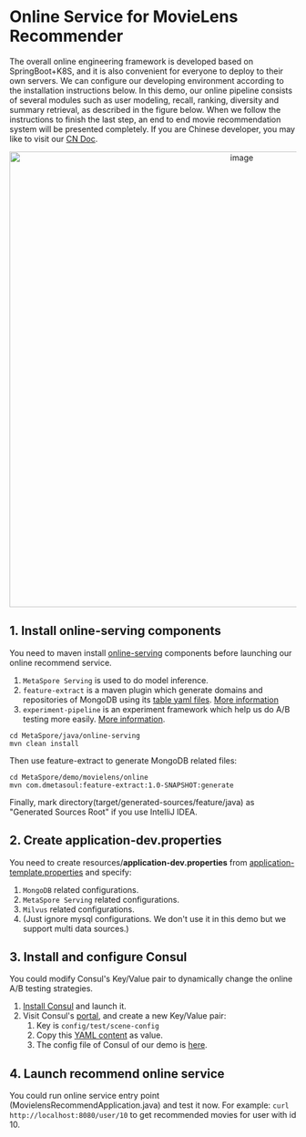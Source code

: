 # Online Service for MovieLens Recommender

The overall online engineering framework is developed based on SpringBoot+K8S, and it is also convenient for everyone to deploy to their own servers. We can configure our developing environment according to the installation instructions below. In this demo, our online pipeline consists of several modules such as user modeling, recall, ranking, diversity and summary retrieval, as described in the figure below. When we follow the instructions to finish the last step, an end to end movie recommendation system will be presented completely. If you are Chinese developer, you may like to visit our [CN Doc](README-CN.md).

<p align="center">
   <img width="800" alt="image" src="https://user-images.githubusercontent.com/7464971/160770284-26bd3885-4d47-4c00-9260-b3dc1aeb4263.png">
</p>

## 1. Install online-serving components
You need to maven install [online-serving](../../../java/online-serving) components 
before launching our online recommend service.
1. `MetaSpore Serving` is used to do model inference.
2. `feature-extract` is a maven plugin which generate domains and repositories of MongoDB using its [table yaml files](src/main/resources/tables). [More information](../../../java/online-serving/feature-extract/README.md)
3. `experiment-pipeline` is an experiment framework which help us do A/B testing more easily. [More information](../../../java/online-serving/experiment-pipeline/README.md).
```
cd MetaSpore/java/online-serving
mvn clean install 
```
Then use feature-extract to generate MongoDB related files:
```
cd MetaSpore/demo/movielens/online
mvn com.dmetasoul:feature-extract:1.0-SNAPSHOT:generate
```
Finally, mark directory(target/generated-sources/feature/java) as "Generated Sources Root" if you use IntelliJ IDEA.

## 2. Create application-dev.properties
You need to create resources/**application-dev.properties** from [application-template.properties](src/main/resources/application-template.properties) and specify:
1. `MongoDB` related configurations. 
2. `MetaSpore Serving` related configurations.
3. `Milvus` related configurations.
4. (Just ignore mysql configurations. We don't use it in this demo but we support multi data sources.)

## 3. Install and configure Consul
You could modify Consul's Key/Value pair to dynamically change the online A/B testing strategies.
1. [Install Consul](https://www.consul.io/downloads) and launch it.
2. Visit Consul's [portal](http://localhost:8500/ui/dc1/kv), and create a new Key/Value pair:
   1. Key is `config/test/scene-config`
   2. Copy this [YAML content](src/main/resources/experiment.yaml) as value. 
   3. The config file of Consul of our demo is [here](src/main/resources/bootstrap.yml).

## 4. Launch recommend online service
You could run online service entry point (MovielensRecommendApplication.java) and test it now.
For example: `curl http://localhost:8080/user/10` to get recommended movies for user with id 10.

